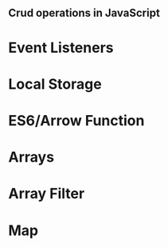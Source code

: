## Crud operations in JavaScript

# Event Listeners

# Local Storage

# ES6/Arrow Function

# Arrays

# Array Filter

# Map
